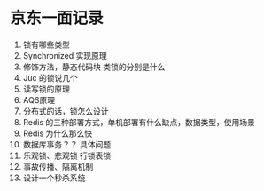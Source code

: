 # 京东一面记录
1. 锁有哪些类型
2. Synchronized 实现原理
3. 修饰方法，静态代码块 类锁的分别是什么
4. Juc 的锁说几个
5. 读写锁的原理
6. AQS原理
7. 分布式的话，锁怎么设计
8. Redis  的三种部署方式，单机部署有什么缺点，数据类型，使用场景
9. Redis 为什么那么快
10. 数据库事务？？ 具体问题
11. 乐观锁、悲观锁 行锁表锁
12. 事故传播、隔离机制
13. 设计一个秒杀系统 